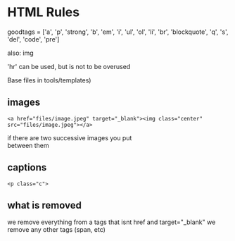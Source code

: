 # HTML Rules

goodtags = ['a', 'p', 'strong', 'b', 'em', 'i', 'ul', 'ol', 'li', 'br', 'blockquote', 'q', 's', 'del', 'code', 'pre']


also: img

'hr' can be used, but is not to be overused

Base files in tools/templates)


## images
`<a href="files/image.jpeg" target="_blank"><img class="center" src="files/image.jpeg"></a>`

if there are two successive images you put <br> between them



## captions
`<p class="c">`


## what is removed
we remove everything from a tags that isnt href and target="_blank"
we remove any other tags (span, etc)


